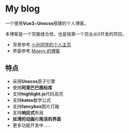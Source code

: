 # My blog

一个使用**Vue3**+**Unocss**搭建的个人博客。

本博客是一个究极缝合怪，也是我第一个完全从0开发的项目。

- 背景参考 [小孙同学的个人主页](https://github.com/sun0225SUN/star-trail) 
- 界面参考 [Moeyy 的博客](https://moeyy.cn/)



## 特点

- 采用**Unocss**原子引擎
- 使用**阿里巴巴图标库**
- 支持**highlight.js**代码高亮
- 支持**katex**数学公式
- 支持**fancybox**图片灯箱
- 支持**响应式**布局
- **丝滑的动画**和**简洁的界面**
- 更多功能开发中......
